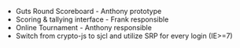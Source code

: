 * Guts Round Scoreboard - Anthony prototype
* Scoring & tallying interface - Frank responsible
* Online Tournament - Anthony responsible
* Switch from crypto-js to sjcl and utilize SRP for every login (IE>=7)

